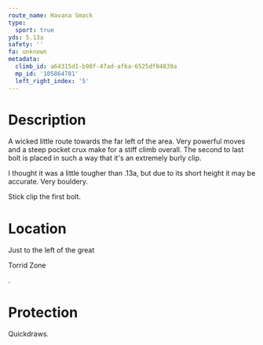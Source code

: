 ```yaml
---
route_name: Havana Smack
type:
  sport: true
yds: 5.13a
safety: ''
fa: unknown
metadata:
  climb_id: a64315d1-b98f-47ad-af6a-6525df04839a
  mp_id: '105864781'
  left_right_index: '5'
---
```

# Description
A wicked little route towards the far left of the area.  Very powerful moves and a steep pocket crux make for a stiff climb overall.  The second to last bolt is placed in such a way that it's an extremely burly clip.

I thought it was a little tougher than .13a, but due to its short height it may be accurate.  Very bouldery.

Stick clip the first bolt.

# Location
Just to the left of the great

Torrid Zone

.

# Protection
Quickdraws.
